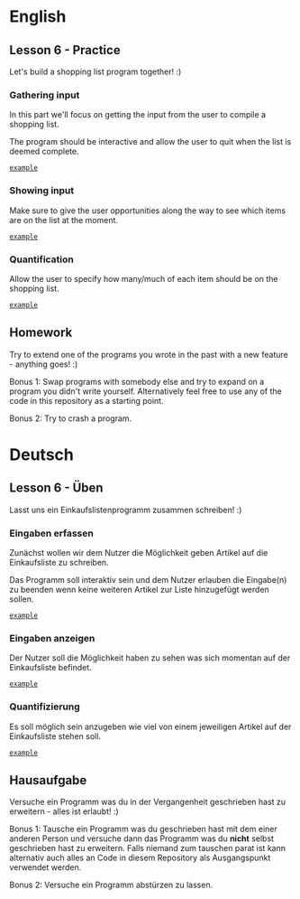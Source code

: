 # English
## Lesson 6 - Practice

Let's build a shopping list program together! :)

### Gathering input

In this part we'll focus on getting the input from the user to compile a shopping list.

The program should be interactive and allow the user to quit when the list is deemed complete.

[`example`](/lessons/examples/lesson-6-gathering-input.rb)

### Showing input

Make sure to give the user opportunities along the way to see which items are on the list at the moment.

[`example`](/lessons/examples/lesson-6-showing-input.rb)

### Quantification

Allow the user to specify how many/much of each item should be on the shopping list.

[`example`](/lessons/examples/lesson-6-quantities.rb)

## Homework

Try to extend one of the programs you wrote in the past with a new feature - anything goes! :)

Bonus 1:
Swap programs with somebody else and try to expand on a program you didn't write yourself.
Alternatively feel free to use any of the code in this repository as a starting point.

Bonus 2:
Try to crash a program.

# Deutsch
## Lesson 6 - Üben

Lasst uns ein Einkaufslistenprogramm zusammen schreiben! :)

### Eingaben erfassen

Zunächst wollen wir dem Nutzer die Möglichkeit geben Artikel auf die Einkaufsliste zu schreiben.

Das Programm soll interaktiv sein und dem Nutzer erlauben die Eingabe(n) zu beenden wenn keine weiteren Artikel zur Liste hinzugefügt werden sollen.

[`example`](/lessons/examples/lesson-6-gathering-input.rb)

### Eingaben anzeigen

Der Nutzer soll die Möglichkeit haben zu sehen was sich momentan auf der Einkaufsliste befindet.

[`example`](/lessons/examples/lesson-6-showing-input.rb)

### Quantifizierung

Es soll möglich sein anzugeben wie viel von einem jeweiligen Artikel auf der Einkaufsliste stehen soll.

[`example`](/lessons/examples/lesson-6-quantities.rb)

## Hausaufgabe

Versuche ein Programm was du in der Vergangenheit geschrieben hast zu erweitern - alles ist erlaubt! :)

Bonus 1:
Tausche ein Programm was du geschrieben hast mit dem einer anderen Person und versuche dann das
Programm was du **nicht** selbst geschrieben hast zu erweitern.
Falls niemand zum tauschen parat ist kann alternativ auch alles an Code in diesem Repository als
Ausgangspunkt verwendet werden.

Bonus 2:
Versuche ein Programm abstürzen zu lassen.
